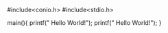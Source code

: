 #include<conio.h>
#include<stdio.h>

main(){
  printf(" Hello World!");
  printf(" Hello World!");
}
